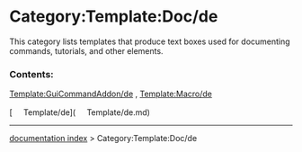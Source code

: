 # Category:Template:Doc/de
This category lists templates that produce text boxes used for documenting commands, tutorials, and other elements.

### Contents:

[Template:GuiCommandAddon/de](Template:GuiCommandAddon/de.md) , [Template:Macro/de](Template:Macro/de.md)

[<img src="images/Property.png" style="width:16px"> Template/de](<img src="images/Property.png" style="width:16px"> Template/de.md)

---
[documentation index](../README.md) > Category:Template:Doc/de
